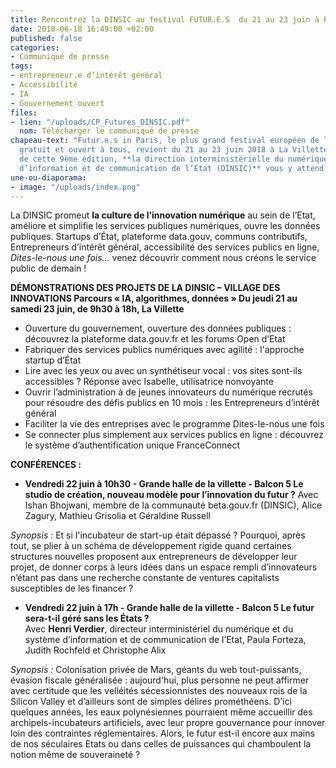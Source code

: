 ```yaml
---
title: Rencontrez la DINSIC au festival FUTUR.E.S  du 21 au 23 juin à Paris
date: 2018-06-18 16:49:00 +02:00
published: false
categories:
- Communiqué de presse
tags:
- entrepreneur.e d’intérêt général
- Accessibilité
- IA
- Gouvernement ouvert
files:
- lien: "/uploads/CP_Futures_DINSIC.pdf"
  nom: Télécharger le communiqué de presse
chapeau-text: "Futur.e.s in Paris, le plus grand festival européen de l'innovation,
  gratuit et ouvert à tous, revient du 21 au 23 juin 2018 à La Villette. \nPartenaire
  de cette 9ème édition, **la direction interministérielle du numérique et du système
  d’information et de communication de l’Etat (DINSIC)** vous y attend. "
une-ou-diaporama:
- image: "/uploads/index.png"
---
```


La DINSIC promeut **la culture de l’innovation numérique** au sein de l’Etat, améliore et simplifie les services publiques numériques, ouvre les données publiques. Startups d’État, plateforme data.gouv, communs contributifs, Entrepreneurs d’intérêt général, accessibilité des services publics en ligne, *Dites-le-nous une fois…*  venez découvrir comment nous créons le service public de demain ! 

**DÉMONSTRATIONS DES PROJETS DE LA DINSIC – VILLAGE DES INNOVATIONS Parcours « IA, algorithmes, données » Du jeudi 21 au samedi 23 juin, de 9h30 à 18h, La Villette** 
 
* Ouverture du gouvernement, ouverture des données publiques : découvrez la plateforme data.gouv.fr et les forums Open d’Etat 
* Fabriquer des services publics numériques avec agilité : l'approche startup d’État 
* Lire avec les yeux ou avec un synthétiseur vocal : vos sites sont-ils accessibles ? Réponse avec Isabelle, utilisatrice nonvoyante
* Ouvrir l’administration à de jeunes innovateurs du numérique recrutés pour résoudre des défis publics en 10 mois :  les Entrepreneurs d’intérêt général 
* Faciliter la vie des entreprises avec le programme Dites-le-nous une fois 
* Se connecter plus simplement aux services publics en ligne : découvrez le système d’authentification unique FranceConnect 
 
 
**CONFÉRENCES :**  

* **Vendredi 22 juin à 10h30  - Grande halle de la villette - Balcon 5 Le studio de création, nouveau modèle pour l’innovation du futur ?**  Avec Ishan Bhojwani, membre de la communauté beta.gouv.fr (DINSIC), Alice Zagury, Mathieu Grisolia et Géraldine Russell 
 
*Synopsis :* Et si l'incubateur de start-up était dépassé ? Pourquoi, après tout, se plier à un schéma de développement rigide quand certaines structures nouvelles proposent aux entrepreneurs de développer leur projet, de donner corps à leurs idées dans un espace rempli d’innovateurs n’étant pas dans une recherche constante de ventures capitalists susceptibles de les financer ?  
 
* **Vendredi 22 juin à 17h - Grande halle de la villette - Balcon 5  Le futur sera-t-il géré sans les États ?**  
Avec **Henri Verdier**, directeur interministériel du numérique et du système d’information et de communication de l’Etat,  Paula Forteza, Judith Rochfeld et Christophe Alix 
 
*Synopsis :* Colonisation privée de Mars, géants du web tout-puissants, évasion fiscale généralisée : aujourd'hui, plus personne ne peut affirmer avec certitude que les velléités sécessionnistes des nouveaux rois de la Silicon Valley et d’ailleurs sont de simples délires prométhéens. D’ici quelques années, les eaux polynésiennes pourraient même accueillir des archipels-incubateurs artificiels, avec leur propre gouvernance pour innover loin des contraintes réglementaires. Alors, le futur est-il encore aux mains de nos séculaires Etats ou dans celles de puissances qui chamboulent la notion même de souveraineté ? 
